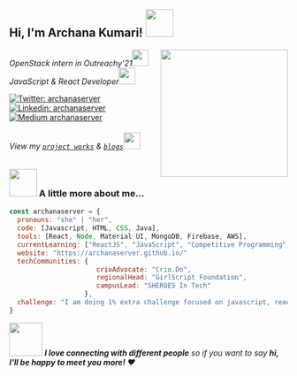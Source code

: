 <h2> Hi, I'm Archana Kumari! <img src="https://media.giphy.com/media/mGcNjsfWAjY5AEZNw6/giphy.gif" width="50"></h2>
<a href="https://archanaserver.github.io/"><img align='right' src="https://media.giphy.com/media/dWxO36Jzd6bTSt5dIY/giphy.gif" width="230"></a>
<p>
  <em>
    OpenStack intern in Outreachy'21<img src="https://media.giphy.com/media/fYSnHlufseco8Fh93Z/giphy.gif" width="30">
    </br>
    JavaScript & React Developer<img src="https://media.giphy.com/media/WUlplcMpOCEmTGBtBW/giphy.gif" width="30">
  </em>
</p>

[![Twitter: archanaserver](https://img.shields.io/twitter/follow/archanaserver?style=social)](https://twitter.com/archanaserver)
[![Linkedin: archanaserver](https://img.shields.io/badge/-archanaserver-blue?style=flat-square&logo=Linkedin&logoColor=white&link=https://www.linkedin.com/in/archanaserver/)](https://www.linkedin.com/in/archanaserver/)
[![Medium archanaserver](https://img.shields.io/badge/-archanaserver-white?style=social&logo=Medium&logoColor=black&link=https://archanaserver.medium.com/)](https://archanaserver.medium.com/)

###### View my <a href="https://github.com/archanaserver/my-projects">`project works`</a> & <a href="https://archanaserver.medium.com/">`blogs`</a><img src="https://media.giphy.com/media/Qwo0vB87Z8mbYu1arJ/giphy.gif" width="30">

### <img src="https://media.giphy.com/media/8P7mJkmb64zMrRpYzN/giphy.gif" width="50"> A little more about me...

```javascript
const archanaserver = {
  pronouns: "she" | "her",
  code: [Javascript, HTML, CSS, Java],
  tools: [React, Node, Material UI, MongoDB, Firebase, AWS],
  currentLearning: ["ReactJS", "JavaScript", "Competitive Programming", "System Design"],
  website: "https://archanaserver.github.io/"
  techCommunities: {
                      crioAdvocate: "Crio.Do",
                      regionalHead: "GirlScript Foundation",
                      campusLead: "SHEROES In Tech"
                   },
  challenge: "I am doing 1% extra challenge focused on javascript, react, redux, competitive programming and writing blogs 📝"
}
```
<img src="https://media.giphy.com/media/LnQjpWaON8nhr21vNW/giphy.gif" width="60"> <em><b>I love connecting with different people</b> so if you want to say <b>hi, I'll be happy to meet you more!</b> ♥</em>
